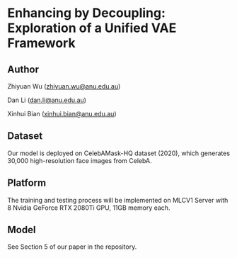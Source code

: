 # Enhancing by Decoupling: Exploration of a Unified VAE Framework
## Author
Zhiyuan Wu (zhiyuan.wu@anu.edu.au)

Dan Li (dan.li@anu.edu.au)

Xinhui Bian (xinhui.bian@anu.edu.au)

## Dataset
Our model is deployed on CelebAMask-HQ dataset (2020), which generates 30,000 high-resolution face images from CelebA.

## Platform
The training and testing process will be implemented on MLCV1 Server with 8 Nvidia GeForce RTX 2080Ti GPU, 11GB memory each.

## Model
See Section 5 of our paper in the repository.